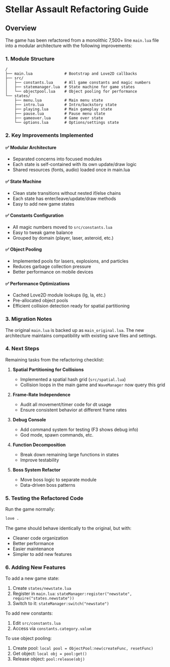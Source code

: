 # Stellar Assault Refactoring Guide

## Overview

The game has been refactored from a monolithic 7,500+ line `main.lua` file into a modular architecture with the following improvements:

### 1. Module Structure
```
/
├── main.lua              # Bootstrap and Love2D callbacks
├── src/
│   ├── constants.lua     # All game constants and magic numbers
│   ├── statemanager.lua  # State machine for game states
│   └── objectpool.lua    # Object pooling for performance
└── states/
    ├── menu.lua          # Main menu state
    ├── intro.lua         # Intro/backstory state
    ├── playing.lua       # Main gameplay state
    ├── pause.lua         # Pause menu state
    ├── gameover.lua      # Game over state
    └── options.lua       # Options/settings state
```

### 2. Key Improvements Implemented

#### ✅ Modular Architecture
- Separated concerns into focused modules
- Each state is self-contained with its own update/draw logic
- Shared resources (fonts, audio) loaded once in main.lua

#### ✅ State Machine
- Clean state transitions without nested if/else chains
- Each state has enter/leave/update/draw methods
- Easy to add new game states

#### ✅ Constants Configuration
- All magic numbers moved to `src/constants.lua`
- Easy to tweak game balance
- Grouped by domain (player, laser, asteroid, etc.)

#### ✅ Object Pooling
- Implemented pools for lasers, explosions, and particles
- Reduces garbage collection pressure
- Better performance on mobile devices

#### ✅ Performance Optimizations
- Cached Love2D module lookups (lg, la, etc.)
- Pre-allocated object pools
- Efficient collision detection ready for spatial partitioning

### 3. Migration Notes

The original `main.lua` is backed up as `main_original.lua`. The new architecture maintains compatibility with existing save files and settings.

### 4. Next Steps

Remaining tasks from the refactoring checklist:

1. **Spatial Partitioning for Collisions**
   - Implemented a spatial hash grid (`src/spatial.lua`)
   - Collision loops in the main game and `WaveManager` now query this grid

2. **Frame-Rate Independence**
   - Audit all movement/timer code for dt usage
   - Ensure consistent behavior at different frame rates

3. **Debug Console**
   - Add command system for testing (F3 shows debug info)
   - God mode, spawn commands, etc.

4. **Function Decomposition**
   - Break down remaining large functions in states
   - Improve testability

5. **Boss System Refactor**
   - Move boss logic to separate module
   - Data-driven boss patterns

### 5. Testing the Refactored Code

Run the game normally:
```bash
love .
```

The game should behave identically to the original, but with:
- Cleaner code organization
- Better performance
- Easier maintenance
- Simpler to add new features

### 6. Adding New Features

To add a new game state:
1. Create `states/newstate.lua`
2. Register in `main.lua`: `stateManager:register("newstate", require("states.newstate"))`
3. Switch to it: `stateManager:switch("newstate")`

To add new constants:
1. Edit `src/constants.lua`
2. Access via `constants.category.value`

To use object pooling:
1. Create pool: `local pool = ObjectPool:new(createFunc, resetFunc)`
2. Get object: `local obj = pool:get()`
3. Release object: `pool:release(obj)`